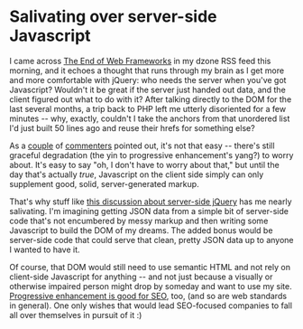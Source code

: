 # Salivating over server-side Javascript

I came across <a href="http://unclescript.blogspot.com/2008/01/end-of-web-frameworks.html">The End of Web Frameworks</a> in my dzone RSS feed this morning, and it echoes a thought that runs through my brain as I get more and more comfortable with jQuery: who needs the server when you've got Javascript? Wouldn't it be great if the server just handed out data, and the client figured out what to do with it? After talking directly to the DOM for the last several months, a trip back to PHP left me utterly disoriented for a few minutes -- why, exactly, couldn't I take the anchors from that unordered list I'd just built 50 lines ago and reuse their hrefs for something else?

As a <a href="http://unclescript.blogspot.com/2008/01/end-of-web-frameworks.html#c8132224153158413680">couple</a> of <a href="http://unclescript.blogspot.com/2008/01/end-of-web-frameworks.html#c5149909265291802708">commenters</a> pointed out, it's not that easy -- there's still graceful degradation (the yin to progressive enhancement's yang?) to worry about. It's easy to say "oh, I don't have to worry about that," but until the day that's actually <em>true</em>, Javascript on the client side simply can only supplement good, solid, server-generated markup.

That's why stuff like <a href="http://groups.google.com/group/jquery-en/browse_thread/thread/38d8d0c295b2919b">this discussion about server-side jQuery</a> has me nearly salivating. I'm imagining getting JSON data from a simple bit of server-side code that's not encumbered by messy markup and then writing some Javascript to build the DOM of my dreams. The added bonus would be server-side code that could serve that clean, pretty JSON data up to anyone I wanted to have it.

Of course, that DOM would still need to use semantic HTML and not rely on client-side Javascript for anything -- and not just because a visually or otherwise impaired person might drop by someday and want to use my site. <a href="http://blogs.cnet.com/8301-13530_1-9782891-28.html">Progressive enhancement is good for SEO</a>, too, (and so are web standards in general). One only wishes that would lead SEO-focused companies to fall all over themselves in pursuit of it :)